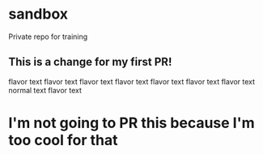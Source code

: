 # sandbox
Private repo for training

## This is a change for my first PR!
flavor text 
flavor text 
flavor text 
flavor text 
flavor text 
flavor text 
flavor text 
normal text 
flavor text 

# I'm not going to PR this because I'm too cool for that